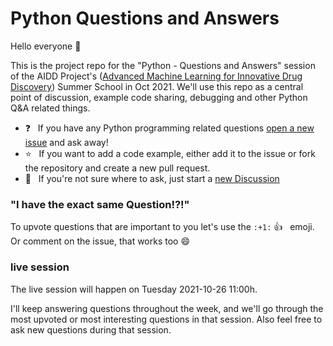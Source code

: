 # Python Questions and Answers

Hello everyone :wave:

This is the project repo for the "Python - Questions and Answers" session of the
AIDD Project's ([Advanced Machine Learning for Innovative Drug Discovery](https:/ai-dd.eu))
Summer School in Oct 2021. We'll use this repo as a central point of discussion,
example code sharing, debugging and other Python Q&A related things.

- :question: &nbsp; If you have any Python programming related questions [open a new issue](https://github.com/ap--/teaching-python-aidd-qa-oct-2021/issues)
and ask away!
- :star:  &nbsp; If you want to add a code example, either add it to the issue or fork the repository and create a new pull request.
- :speech_balloon: &nbsp; If you're not sure where to ask, just start a [new Discussion](https://github.com/ap--/teaching-python-aidd-qa-oct-2021/discussions)


### "I have the exact same Question!?!"

To upvote questions that are important to you let's use the `:+1:` :+1: &nbsp; emoji.
Or comment on the issue, that works too :smile:

### live session

The live session will happen on Tuesday 2021-10-26 11:00h.

I'll keep answering questions throughout the week, and we'll go through the
most upvoted or most interesting questions in that session. Also feel free to
ask new questions during that session.
